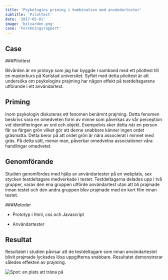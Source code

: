 ```yaml
---
title: 'Psykologins priming i kombination med användartester'
subtitle: 'Pilottest'
date: '2017-05-01'
image: 'bilvarden.png'
case: 'Forskningsrapport'
---
```


<div class="label-container">
<h2 class="label-1">Case</h2>

###Pilottest

Bilvården är en protoyp som jag har byggde i samband med ett pilottest till en masterkurs på Karlstad universitet. Syftet med detta pilottest är att undersöka om psykologins prajming har någon effekt på testdeltagarens utförande i ett användartest.

</div>

<div class="label-container">
<h2 class="label-1">Priming</h2>

Inom psykologin diskuteras ett fenomen benämnt prajming. Detta fenomen beskrivs vara en omedveten form av minne som påverkas av vår perception vid identifieringen av ord och objekt. Exempelvis sker detta när en person får se färgen grön vilket gör att denne snabbare känner ingen ordet gräsmatta. Detta beror på att ordet grön är nära associerat i minnet med gräs. På detta sätt, menar man, påverkar omedvetna associationer våra handlingar omedvetet.

</div>

<div class="label-container">
<h2 class="label-1">Genomförande</h2>

Studien genomfördes med hjälp av användartester på en webplats, sex stycken testdeltagare medverkade i testet. Testdeltagarna delades upp i två grupper, varav den ena gruppen utförde användartest utan att bli prajmade innan testet och den andra gruppen blev prajmade med en kort film innan testet.

###Metoder

- Prototyp i html, css och Javascript
- Användartester

  </div>

<div class="label-container">
<h2 class="label-1">Resultat</h2>

Resultatet i studien påvisar att de testdeltagare som innan användartestet blivit prajmade lyckades lösa uppgifterna snabbare. Resultatet demonstrerar således effekten av prajming.

</div>

<img src="spot-hel.png" alt="Spot: en plats att träna på">
